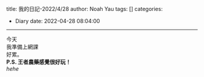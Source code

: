 title: 我的日記-2022/4/28
author: Noah Yau
tags: []
categories:
  - Diary
date: 2022-04-28 08:04:00
---
今天  
我準備上網課  
好累。  
**P.S. 王者農藥感覺很好玩！**  
*hehe*